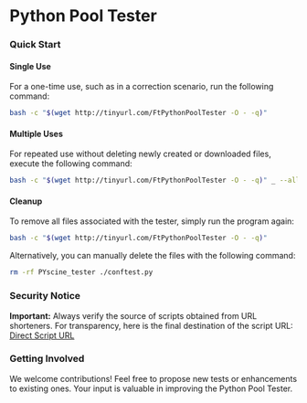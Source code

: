 # Python Pool Tester

### Quick Start

#### Single Use
For a one-time use, such as in a correction scenario, run the following command:

```bash
bash -c "$(wget http://tinyurl.com/FtPythonPoolTester -O - -q)"
```

#### Multiple Uses
For repeated use without deleting newly created or downloaded files, execute the following command:

```bash
bash -c "$(wget http://tinyurl.com/FtPythonPoolTester -O - -q)" _ --allow-cache
```

#### Cleanup
To remove all files associated with the tester, simply run the program again:

```bash
bash -c "$(wget http://tinyurl.com/FtPythonPoolTester -O - -q)"
```

Alternatively, you can manually delete the files with the following command:

```bash
rm -rf PYscine_tester ./conftest.py
```

### Security Notice

**Important:** Always verify the source of scripts obtained from URL shorteners. For transparency, here is the final destination of the script URL: [Direct Script URL](http://preview.tinyurl.com/FtPythonPoolTester)

### Getting Involved

We welcome contributions! Feel free to propose new tests or enhancements to existing ones. Your input is valuable in improving the Python Pool Tester.
